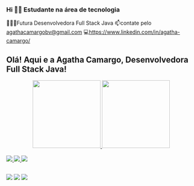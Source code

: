 ### Hi 👩‍🎓 Estudante na área de tecnologia
👩🏽‍💻Futura Desenvolvedora Full Stack Java 
📫contate pelo agathacamargobv@gmail.com
💻https://www.linkedin.com/in/agatha-camargo/

## Olá! Aqui e a Agatha Camargo, Desenvolvedora Full Stack Java!
<div align="center">
  <a href="https://github.com/agathacamargo23">
  <img height="180em" src="https://github-readme-stats.vercel.app/api?username=agathacamargo23&show_icons=true&theme=tokyonight&include_all_commits=true&count_private=true"/>
  <img height="180em" src="https://github-readme-stats.vercel.app/api/top-langs/?username=agathacamargo23&layout=compact&langs_count=7&theme=tokyonight"/>
</div>

<div style="display: inline_block"><br>
<link rel="stylesheet" href="https://cdn.jsdelivr.net/gh/devicons/devicon@v2.14.0/devicon.min.css">
<img src="https://cdn.jsdelivr.net/gh/devicons/devicon/icons/mysql/mysql-original.svg" />
<img src="https://cdn.jsdelivr.net/gh/devicons/devicon/icons/git/git-plain-wordmark.svg" />
<img src="https://cdn.jsdelivr.net/gh/devicons/devicon/icons/angularjs/angularjs-original.svg" />
</div>
  
  ##
  
<div>
<a href="https://www.twitch.tv/agathadev" target="_blank"><img src="https://www.twitch.tv/agathadev" target="_blank"></a>
<a href = "mailto:agathacamagobv@gmail.com"><img src="https://mail.google.com/mail/u/0/#inbox" destino ="_blank"></a>
<a href="https://www.linkedin.com/in/agatha-camargo/" target="_blank"><img src="https://www.linkedin.com/in/agatha-camargo/" target="_blank"></a>
</div>
